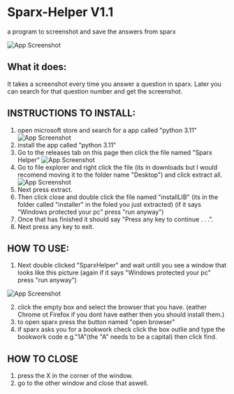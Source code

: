 # Sparx-Helper V1.1
a program to screenshot and save the answers from sparx


![App Screenshot](https://github.com/sKrible45/Sparx-Helper/blob/main/images/TheWindow.png)



## What it does:
It takes a screenshot every time you answer a question in sparx.
Later you can search for that question number and get the screenshot.


## INSTRUCTIONS TO INSTALL:

1. open microsoft store and search for a app called "python 3.11"
![App Screenshot](https://github.com/sKrible45/Sparx-Helper/blob/main/images/PythonMicrosoftStore.png)
2. install the app called "python 3.11"
3. Go to the releases tab on this page then click the file named "Sparx Helper"
![App Screenshot](https://github.com/sKrible45/Sparx-Helper/blob/main/images/releases.png)
4. Go to file explorer and right click the file (its in downloads but I would recomend moving it to the folder name "Desktop") and click extract all.
![App Screenshot](https://github.com/sKrible45/Sparx-Helper/blob/main/images/ExtractFiles.png)
5. Next press extract.
6. Then click close and double click the file named "installLIB" (its in the folder called "installer" in the foled you just extracted) (if it says "Windows protected your pc" press "run anyway")
7. Once that has finished it should say "Press any key to continue . . .".
8. Next press any key to exit.

## HOW TO USE:
1. Next double clicked "SparxHelper" and wait untill you see a window that looks like this picture (again if it says "Windows protected your pc" press "run anyway")
 
![App Screenshot](https://github.com/sKrible45/Sparx-Helper/blob/main/images/TheWindow.png)
 
2. click the empty box and select the browser that you have. (eather Chrome ot Firefox if you dont have eather then you should install them.)
2. to open sparx press the button named "open browser"
3. if sparx asks you for a bookwork check click the box outlie and type the bookwork code e.g."1A"(the "A" needs to be a capital) then click find.

## HOW TO CLOSE
1. press the X in the corner of the window.
2. go to the other window and close that aswell.
